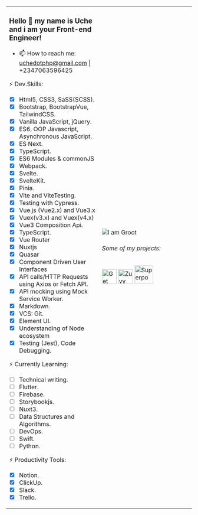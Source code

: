<table><tr><td valign="middle" width="50%">
  
### Hello 👋 my name is Uche and i am your Front-end Engineer!
- 📫 How to reach me: uchedotphp@gmail.com | +2347063596425

⚡ Dev.Skills:
* [x] Html5, CSS3, SaSS(SCSS).
* [x] Bootstrap, BootstrapVue, TailwindCSS.
* [x] Vanilla JavaScript, jQuery.
* [x] ES6, OOP Javascript, Asynchronous JavaScript.
* [x] ES Next.
* [x] TypeScript.
* [x] ES6 Modules & commonJS
* [x] Webpack.
* [x] Svelte.
* [x] SvelteKit.
* [x] Pinia.
* [x] Vite and ViteTesting.
* [x] Testing with Cypress.
* [x] Vue.js (Vue2.x) and Vue3.x
* [x] Vuex(v3.x) and Vuex(v4.x)
* [x] Vue3 Composition Api. 
* [x] TypeScript.
* [x] Vue Router
* [x] Nuxtjs
* [x] Quasar
* [x] Component Driven User Interfaces
* [x] API calls/HTTP Requests using Axios or Fetch API.
* [X] API mocking using Mock Service Worker.
* [x] Markdown.
* [x] VCS: Git.
* [x] Element UI.
* [x] Understanding of Node ecosystem
* [x] Testing (Jest), Code Debugging.

⚡ Currently Learning:
* [ ] Technical writing.
* [ ] Flutter.
* [ ] Firebase.
* [ ] Storybookjs.
* [ ] Nuxt3.
* [ ] Data Structures and Algorithms.
* [ ] DevOps.
* [ ] Swift.
* [ ] Python.

⚡ Productivity Tools:
* [x] Notion.
* [x] ClickUp.
* [x] Slack.
* [x] Trello.

</td><td valign="middle" width="50%">

![I am Groot](https://brandphysio.com/images/babygroot.svg)
###### Some of my projects:
<p>
	<a href="https://www.getwelp.com/"><img height="40" src="https://brandphysio.com/images/WelpLogo.svg" alt="Get Welp"></a>
	<a href="https://zuvy.co/"><img height="40" src="https://brandphysio.com/images/logo.svg" alt="Zuvy"></a>
	<a href="https://www.superpow.app/"><img height="50" src="https://brandphysio.com/images/superpowLogo.png" alt="Superpow"></a></a>
</p>

</td></tr></table>
